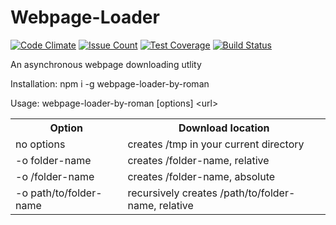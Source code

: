 # Webpage-Loader

[![Code Climate](https://codeclimate.com/github/aenglisc/project-lvl3-s118/badges/gpa.svg)](https://codeclimate.com/github/aenglisc/Webpage-Loader)
[![Issue Count](https://codeclimate.com/github/aenglisc/project-lvl3-s118/badges/issue_count.svg)](https://codeclimate.com/github/aenglisc/Webpage-Loader)
[![Test Coverage](https://codeclimate.com/github/aenglisc/project-lvl3-s118/badges/coverage.svg)](https://codeclimate.com/github/aenglisc/Webpage-Loader/coverage)
[![Build Status](https://travis-ci.org/aenglisc/Webpage-Loader.svg?branch=master)](https://travis-ci.org/aenglisc/Webpage-Loader)

An asynchronous webpage downloading utlity

Installation: npm i -g webpage-loader-by-roman

Usage: webpage-loader-by-roman [options] \<url\>

<table style="width:100%">
  <tr>
    <th>Option</th>
    <th>Download location</th>
  </tr>
  <tr>
    <td>no options</td>
    <td>creates /tmp in your current directory</td>
  </tr>
  <tr>
    <td>-o folder-name</td>
    <td>creates /folder-name, relative</td>
  </tr>
  <tr>
    <td>-o /folder-name</td>
    <td>creates /folder-name, absolute</td>
  </tr>
  <tr>
    <td>-o path/to/folder-name</td>
    <td>recursively creates /path/to/folder-name, relative</td>
  </tr>
</table>
